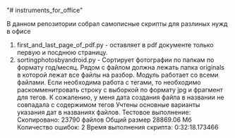 "# instruments_for_office" 

В данном репозитории собрал самописные скрипты для разлиных нужд в офисе

1. first_and_last_page_of_pdf.py - оставляет в pdf документе только первую и посднюю страницу.
2. sortingphotosbyandroid.py - Сортирует фотографии по папкам по формату год/месяц. Рядом с
файлом должна лежать папка originals в которой лежат все файлы на разбор. Модуль работает со всеми 
файлами.
Если необходима работа с тегами, то необходимо раскомменитровать строку с выборкой по формату jpg и 
фрагмент для тегов.
К сожалению, у меня дата создания файла в названии не совпадала с содержимом тегов
Учтены основные варианты указания дат в названиях файлов.
Тестовое выполнение:
Скопировано: 23790 файлов
Общий размер 28869.06 Мб
Количество ошибок: 2
Время выполнения скрипта: 0:32:18.173466
